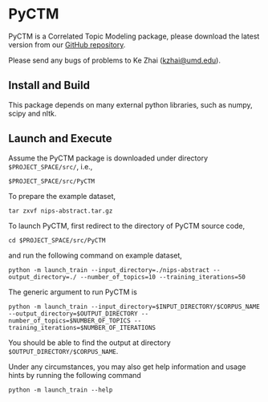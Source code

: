 PyCTM
==========

PyCTM is a Correlated Topic Modeling package, please download the latest version from our [GitHub repository](https://github.com/kzhai/PyCTM).

Please send any bugs of problems to Ke Zhai (kzhai@umd.edu).

Install and Build
----------

This package depends on many external python libraries, such as numpy, scipy and nltk.

Launch and Execute
----------

Assume the PyCTM package is downloaded under directory ```$PROJECT_SPACE/src/```, i.e.,

	$PROJECT_SPACE/src/PyCTM

To prepare the example dataset,

	tar zxvf nips-abstract.tar.gz

To launch PyCTM, first redirect to the directory of PyCTM source code,

	cd $PROJECT_SPACE/src/PyCTM

and run the following command on example dataset,

	python -m launch_train --input_directory=./nips-abstract --output_directory=./ --number_of_topics=10 --training_iterations=50

The generic argument to run PyCTM is

	python -m launch_train --input_directory=$INPUT_DIRECTORY/$CORPUS_NAME --output_directory=$OUTPUT_DIRECTORY --number_of_topics=$NUMBER_OF_TOPICS --training_iterations=$NUMBER_OF_ITERATIONS

You should be able to find the output at directory ```$OUTPUT_DIRECTORY/$CORPUS_NAME```.

Under any circumstances, you may also get help information and usage hints by running the following command

	python -m launch_train --help
	